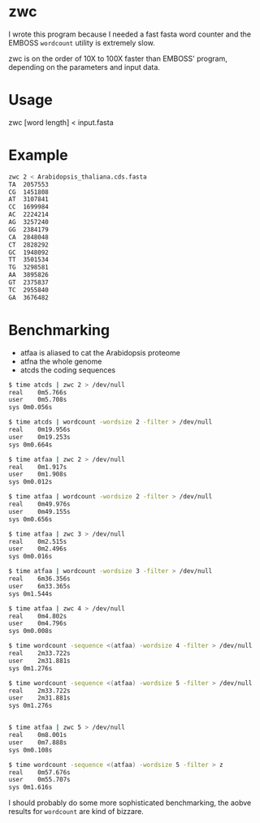 zwc
===

I wrote this program because I needed a fast fasta word counter and the EMBOSS ```wordcount``` utility is extremely slow.

zwc is on the order of 10X to 100X faster than EMBOSS' program, depending on the parameters and input data.

Usage
=====

zwc [word length] < input.fasta

Example
=======

```bash
zwc 2 < Arabidopsis_thaliana.cds.fasta
TA	2057553
CG	1451808
AT	3107841
CC	1699984
AC	2224214
AG	3257240
GG	2384179
CA	2848048
CT	2828292
GC	1948092
TT	3501534
TG	3298581
AA	3895826
GT	2375837
TC	2955840
GA	3676482
```

Benchmarking
============

* atfaa is aliased to cat the Arabidopsis proteome
* atfna the whole genome
* atcds the coding sequences

```bash
$ time atcds | zwc 2 > /dev/null
real	0m5.766s
user	0m5.708s
sys	0m0.056s

$ time atcds | wordcount -wordsize 2 -filter > /dev/null
real	0m19.956s
user	0m19.253s
sys	0m0.664s

$ time atfaa | zwc 2 > /dev/null
real	0m1.917s
user	0m1.908s
sys	0m0.012s

$ time atfaa | wordcount -wordsize 2 -filter > /dev/null
real	0m49.976s
user	0m49.155s
sys	0m0.656s

$ time atfaa | zwc 3 > /dev/null
real	0m2.515s
user	0m2.496s
sys	0m0.016s

$ time atfaa | wordcount -wordsize 3 -filter > /dev/null
real	6m36.356s
user	6m33.365s
sys	0m1.544s

$ time atfaa | zwc 4 > /dev/null
real	0m4.802s
user	0m4.796s
sys	0m0.008s

$ time wordcount -sequence <(atfaa) -wordsize 4 -filter > /dev/null
real	2m33.722s
user	2m31.881s
sys	0m1.276s

$ time wordcount -sequence <(atfaa) -wordsize 5 -filter > /dev/null
real	2m33.722s
user	2m31.881s
sys	0m1.276s


$ time atfaa | zwc 5 > /dev/null
real	0m8.001s
user	0m7.888s
sys	0m0.108s

$ time wordcount -sequence <(atfaa) -wordsize 5 -filter > z
real	0m57.676s
user	0m55.707s
sys	0m1.616s
```

I should probably do some more sophisticated benchmarking, the aobve results for ```wordcount``` are kind of bizzare.
